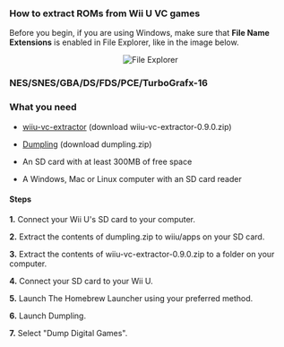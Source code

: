 ### How to extract ROMs from Wii U VC games

Before you begin, if you are using Windows, make sure that **File Name Extensions** is enabled in File Explorer, like in the image below.

<p align="center">
  <img src="https://i.imgur.com/Enayp9F.png" alt="File Explorer"/>
</p>

### NES/SNES/GBA/DS/FDS/PCE/TurboGrafx-16

### What you need

* [wiiu-vc-extractor](https://github.com/wheatevo/wiiu-vc-extractor/releases/tag/0.9.0) (download wiiu-vc-extractor-0.9.0.zip)

* [Dumpling](https://github.com/emiyl/dumpling/releases/tag/2.1.1) (download dumpling.zip)

* An SD card with at least 300MB of free space

* A Windows, Mac or Linux computer with an SD card reader

#### Steps

**1.** Connect your Wii U's SD card to your computer.

**2.** Extract the contents of dumpling.zip to wiiu/apps on your SD card.

**3.** Extract the contents of wiiu-vc-extractor-0.9.0.zip to a folder on your computer.

**4.** Connect your SD card to your Wii U.

**5.** Launch The Homebrew Launcher using your preferred method.

**6.** Launch Dumpling.

**7.** Select "Dump Digital Games".

